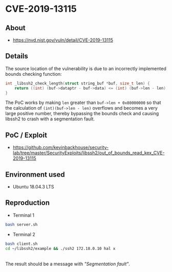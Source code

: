 # CVE-2019-13115

## About
* <https://nvd.nist.gov/vuln/detail/CVE-2019-13115>

## Details

The source location of the vulnerability is due to an incorrectly implemented bounds checking function:
 
 ```c
 int _libssh2_check_length(struct string_buf *buf, size_t len) {
     return ((int) (buf->dataptr - buf->data) <= (int) (buf->len - len)) ? 1 : 0;
 }
 ```

The PoC works by making `len` greater than `buf->len + 0x80000000` so that the calculation of `(int)(buf->len - len)` overflows and becomes a very large positive number, thereby bypassing the bounds check and causing libssh2 to crash with a segmentation fault. 

## PoC / Exploit

* <https://github.com/kevinbackhouse/security-lab/tree/master/SecurityExploits/libssh2/out_of_bounds_read_kex_CVE-2019-13115> 


## Environment used

* Ubuntu 18.04.3 LTS


## Reproduction
* Terminal 1
```bash
bash server.sh
```
* Terminal 2
```bash
bash client.sh
cd ~/libssh2/example && ./ssh2 172.18.0.10 hal x
```
<br>
The result should be a message with <i>"Segmentation fault"</i>.
